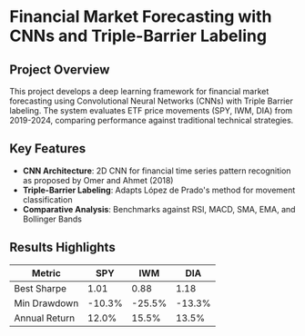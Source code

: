 # Financial Market Forecasting with CNNs and Triple-Barrier Labeling

## Project Overview
This project develops a deep learning framework for financial market forecasting using Convolutional Neural Networks (CNNs) with Triple Barrier labeling. The system evaluates ETF price movements (SPY, IWM, DIA) from 2019-2024, comparing performance against traditional technical strategies.

## Key Features
- **CNN Architecture**: 2D CNN for financial time series pattern recognition as proposed by Omer and Ahmet (2018)
- **Triple-Barrier Labeling**: Adapts López de Prado's method for movement classification
- **Comparative Analysis**: Benchmarks against RSI, MACD, SMA, EMA, and Bollinger Bands

## Results Highlights
| Metric        | SPY    | IWM    | DIA    |
|--------------|--------|--------|--------|
| Best Sharpe   | 1.01   | 0.88   | 1.18   |
| Min Drawdown | -10.3% | -25.5% | -13.3% |
| Annual Return | 12.0%  | 15.5%  | 13.5%  |
